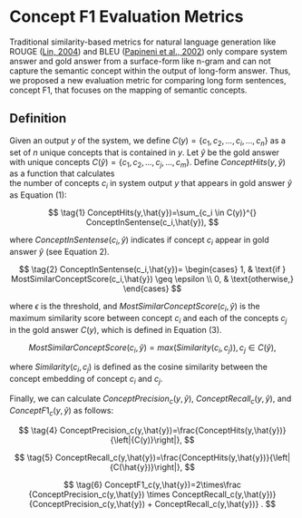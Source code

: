 # Concept F1 Evaluation Metrics

Traditional similarity-based metrics for natural language
generation like ROUGE ([Lin, 2004](https://www.microsoft.com/en-us/research/publication/rouge-a-package-for-automatic-evaluation-of-summaries/)) 
and BLEU ([Papineni et al., 2002](https://aclanthology.org/P02-1040/)) only compare
system answer and gold answer from a surface-form like n-gram and can not
capture the semantic concept within the output of long-form answer. 
Thus, we proposed a new evaluation metric for comparing long 
form sentences, concept F1, that focuses
on the mapping of semantic concepts.

## Definition
Given an output $y$ of the system, we define 
$C(y)=\{c_1, c_2, ... ,c_i, ... ,c_n\}$
as a set of $n$ unique concepts that is contained in $y$. 
Let $\hat{y}$ be the gold answer with unique concepts 
$C(\hat{y})=\{c_1, c_2, ... ,c_j, ... ,c_m\}$. 
Define $ConceptHits(y,\hat{y})$ as a function that calculates  
the number of concepts $c_i$ in system output $y$ that appears in gold 
answer $\hat{y}$ as Equation (1):

$$
\tag{1}
ConceptHits(y,\hat{y})=\sum_{c_i \in C(y)}^{} ConceptInSentense(c_i,\hat{y}),
$$

where $ConceptInSentense(c_i,\hat{y})$ indicates if concept $c_i$ appear in 
gold answer $\hat{y}$ (see Equation 2).

$$
\tag{2}
ConceptInSentense(c_i,\hat{y})=
\begin{cases}
  1, & \text{if } MostSimilarConceptScore(c_i,\hat{y}) \geq \epsilon \\
  0, & \text{otherwise,}
\end{cases}
$$

where $\epsilon$ is the threshold, and $MostSimilarConceptScore(c_i,\hat{y})$ 
is the maximum similarity score between concept $c_i$ 
and each of the concepts $c_j$ in the gold answer $C(y)$,
which is defined in Equation (3).

$$
\tag{3}
MostSimilarConceptScore(c_i,\hat{y})=max(Similarity(c_i,c_j)), c_j \in C(\hat{y}),
$$

where $Similarity(c_i,c_j)$ is defined as the cosine similarity between the 
concept embedding of concept $c_i$ and $c_j$. 

Finally, we can calculate $ConceptPrecision_c(y,\hat{y})$, 
$ConceptRecall_c(y,\hat{y})$, and $ConceptF1_c(y,\hat{y})$ as follows:

$$
\tag{4}
ConceptPrecision_c(y,\hat{y})=\frac{ConceptHits(y,\hat{y})}{\left|{C(y)}\right|},
$$

$$
\tag{5}
ConceptRecall_c(y,\hat{y})=\frac{ConceptHits(y,\hat{y})}{\left|{C(\hat{y})}\right|},
$$

$$
\tag{6}
ConceptF1_c(y,\hat{y})=2\times\frac
{ConceptPrecision_c(y,\hat{y}) \times ConceptRecall_c(y,\hat{y})}
{ConceptPrecision_c(y,\hat{y}) + ConceptRecall_c(y,\hat{y})}
.
$$